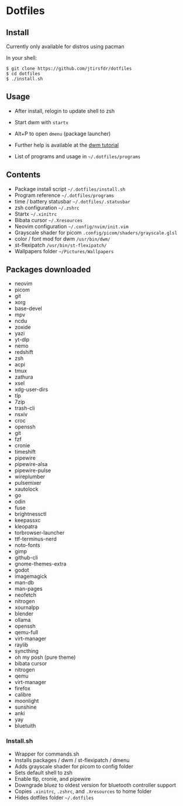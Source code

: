 # Dotfiles

## Install
Currently only available for distros using pacman

In your shell:

```
$ git clone https://github.com/jtirsfdr/dotfiles
$ cd dotfiles
$ ./install.sh
```

## Usage
- After install, relogin to update shell to zsh

- Start dwm with ```startx```

- Alt+P to open ```dmenu``` (package launcher)

- Further help is available at the [dwm tutorial](https://dwm.suckless.org/tutorial/)

- List of programs and usage in ```~/.dotfiles/programs```

## Contents
- Package install script ```~/.dotfiles/install.sh```
- Program reference ```~/.dotfiles/programs```
- time / battery statusbar ```~/.dotfiles/.statusbar```
- zsh configuration ```~/.zshrc```
- Startx ```~/.xinitrc```
- Bibata cursor ```~/.Xresources```
- Neovim configuration ```~/.config/nvim/init.vim```
- Grayscale shader for picom ```.config/picom/shaders/grayscale.glsl```
- color / font mod for dwm ```/usr/bin/dwm/```
- st-flexipatch  ```/usr/bin/st-flexipatch/```
- Wallpapers folder ```~/Pictures/Wallpapers```

## Packages downloaded
- neovim  
- picom  
- git 
- xorg 
- base-devel 
- mpv 
- ncdu 
- zoxide 
- yazi 
- yt-dlp 
- nemo 
- redshift 
- zsh 
- acpi 
- tmux 
- zathura 
- xsel 
- xdg-user-dirs 
- tlp 
- 7zip 
- trash-cli 
- nsxiv 
- croc 
- openssh 
- git 
- fzf 
- cronie 
- timeshift 
- pipewire 
- pipewire-alsa 
- pipewire-pulse 
- wireplumber 
- pulsemixer 
- xautolock 
- go 
- odin 
- fuse 
- brightnessctl 
- keepassxc 
- kleopatra 
- torbrowser-launcher 
- ttf-terminus-nerd 
- noto-fonts 
- gimp 
- github-cli 
- gnome-themes-extra 
- godot 
- imagemagick 
- man-db 
- man-pages 
- neofetch 
- nitrogen 
- xournalpp 
- blender 
- ollama 
- openssh 
- qemu-full 
- virt-manager 
- raylib 
- syncthing 
- oh my posh (pure theme)
- bibata cursor
- nitrogen
- qemu
- virt-manager
- firefox
- calibre
- moonlight
- sunshine
- anki
- yay
- bluetuith

### Install.sh
- Wrapper for commands.sh
- Installs packages / dwm / st-flexipatch / dmenu
- Adds grayscale shader for picom to config folder
- Sets default shell to zsh 
- Enable tlp, cronie, and pipewire
- Downgrade bluez to oldest version for bluetooth controller support
- Copies ```.xinitrc```, ```.zshrc```, and ```.Xresources``` to home folder
- Hides dotfiles folder ```~/.dotfiles```
